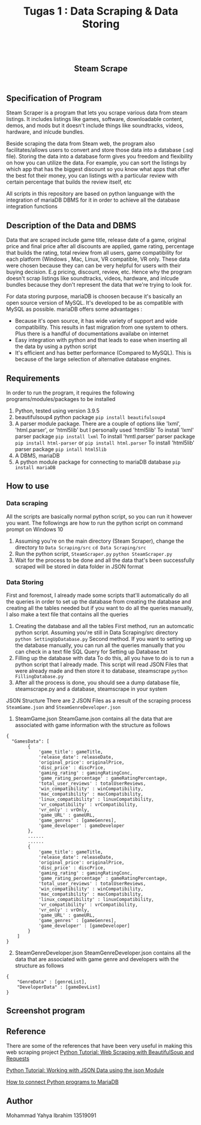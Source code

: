 <h1 align="center">
  <br>
  Tugas 1 : Data Scraping & Data Storing
  <br>
  <br>
</h1>

<h2 align="center">
  <br>
  Steam Scrape
  <br>
  <br>
</h2>

## Specification of Program
Steam Scraper is a program that lets you scrape various data from steam listings. It includes listings like games, software, downloadable content, demos, and mods but it doesn't include things like soundtracks, videos, hardware, and inlcude bundles.

Beside scraping the data from Steam web, the program also facilitates/allows users to convert and store those data into a database (.sql file). Storing the data into a database form gives you freedom and flexibility on how you can utilize the data. For example, you can sort the listings by which app that has the biggest discount so you know what apps that offer the best fot their money,  you can listings with a particular review with certain percentage that builds the review itself, etc

All scripts in this repository are based on python languange with the integration of mariaDB DBMS for it in order to achieve all the database integration functions

## Description of the Data and DBMS
Data that are scraped include game title, release date of a game, original price and final price after all discounts are applied, game rating, percentage that builds the rating, total review from all users, game compatibility for each platform (Windows , Mac, Linux, VR compatible, VR only. These data were chosen because they can can be very helpful for users with their buying decision. E.g pricing, discount, review, etc. Hence why the program doesn't scrap listings like soundtracks, videos, hardware, and inlcude bundles because they don't represent the data that we're trying to look for.

For data storing purpose, mariaDB is choosen because it's basically an open source version of MySQL. It's developed to be as compatible with MySQL as possible. mariaDB offers some advantages : 
  - Because it's open source, it has wide variety of support and wide compatibility. This results in fast migration from one system to others. Plus there is a handful of documentations availabe on internet
  - Easy integration with python and that leads to ease when inserting all the data by using a python script
  - It's efficient and has better performance (Compared to MySQL). This is because of the large selection of alternative database engines.


## Requirements
In order to run the program, it requires the following programs/modules/packages to be installed
1. Python, tested using version 3.9.5
2. beautifulsoup4 python package
    `pip install beautifulsoup4`
3. A parser module package. There are a couple of options like 'lxml', 'html.parser', or 'html5lib' but I personally used 'html5lib'
    To install 'lxml' parser package
        `pip install lxml`
    To install 'hmtl.parser' parser package
        `pip install html-parser` or
        `pip install html.parser`
    To install 'html5lib' parser package
        `pip intall html5lib`
4. A DBMS, mariaDB
5. A python module package for connecting to mariaDB database
    `pip install mariaDB`

## How to use 
### Data scraping
All the scripts are basically normal python script, so you can run it however you want. The followings are how to run the python script on command prompt on Windows 10
1. Assuming you're on the main directory (Steam Scraper), change the directory to `Data Scraping/src`
    `cd Data Scraping/src`
2. Run the python script, `SteamScraper.py`
    `python SteamScraper.py` 
3. Wait for the process to be done and all the data that's been successfully scraped will be stored in data folder in JSON format

### Data Storing
First and foremost, I already made some scripts that'll automatically do all the queries in order to set up the database from creating the database and creating all the tables needed but if you want to do all the queries manually, I also make a text file that contains all the queries
1. Creating the database and all the tables
    First method, run an automcatic python script. Assuming you're still in Data Scraping/src directory
        `python SettingUpDatabase.py`
    Second method. If you want to setting up the database manually, you can run all the queries manually that you can check in a text file 
        SQL Query for Setting up Database.txt
2. Filling up the database with data
    To do this, all you have to do is to run a python script that I already made. This script will read JSON Files that were already made and then store it to database, steamscrape
        `python FillingDatabase.py`
3. After all the process is done, you should see a dump database file, steamscrape.py and a database, steamscrape in your system    


JSON Structure
There are 2 JSON Files as a result of the scraping process `SteamGame.json` and `SteamGenreDeveloper.json`
1. SteamGame.json
SteamGame.json contains all the data that are associated with game information with the structure as follows
```
{
  "GamesData": [
        {
            'game_title': gameTitle,
            'release_date': releaseDate,
            'original_price': originalPrice,
            'disc_price' : discPrice,
            'gaming_rating' : gamingRatingConc,
            'game_rating_percentage' : gameRatingPercentage,
            'total_user_reviews' : totalUserReviews,
            'win_compatibility' : winCompatibility,
            'mac_compatibility' : macCompatibility,
            'linux_compatibility' : linuxCompatibility,
            'vr_compatibility' : vrCompatibility,
            'vr_only' : vrOnly,
            'game_URL' : gameURL,
            'game_genres' : [gameGenres],
            'game_developer' : gameDeveloper
        },
        ......
        ......
        {
            'game_title': gameTitle,
            'release_date': releaseDate,
            'original_price': originalPrice,
            'disc_price' : discPrice,
            'gaming_rating' : gamingRatingConc,
            'game_rating_percentage' : gameRatingPercentage,
            'total_user_reviews' : totalUserReviews,
            'win_compatibility' : winCompatibility,
            'mac_compatibility' : macCompatibility,
            'linux_compatibility' : linuxCompatibility,
            'vr_compatibility' : vrCompatibility,
            'vr_only' : vrOnly,
            'game_URL' : gameURL,
            'game_genres' : [gameGenres],
            'game_developer' : [gameDeveloper]
        }
    ]   
}
```
2. SteamGenreDeveloper.json
SteamGenreDeveloper.json contains all the data that are associated with game genre and developers with the structure as follows
```
{
    "GenreData" : [genreList],
    "DeveloperData" : [gameDevList]
}
```

## Screenshot program 


## Reference
There are some of the references that have been very useful in making this web scraping project
[Python Tutorial: Web Scraping with BeautifulSoup and Requests](https://www.youtube.com/watch?v=ng2o98k983k)

[Python Tutorial: Working with JSON Data using the json Module](https://www.youtube.com/watch?v=9N6a-VLBa2I)

[How to connect Python programs to MariaDB](https://mariadb.com/resources/blog/how-to-connect-python-programs-to-mariadb/)


## Author
Mohammad Yahya Ibrahim
13519091